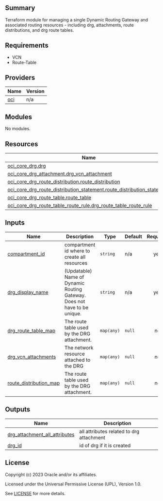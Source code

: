 ## Summary
Terraform module for managing a single Dynamic Routing Gateway 
and associated routing resources - including drg, attachments, 
route distributions, and drg route tables.

## Requirements

* VCN
* Route-Table

## Providers

| Name | Version |
|------|---------|
| <a name="provider_oci"></a> [oci](#provider\_oci) | n/a |

## Modules

No modules.

## Resources

| Name | Type |
|------|------|
| [oci_core_drg.drg](https://registry.terraform.io/providers/oracle/oci/latest/docs/resources/core_drg) | resource |
| [oci_core_drg_attachment.drg_vcn_attachment](https://registry.terraform.io/providers/oracle/oci/latest/docs/resources/core_drg_attachment) | resource |
| [oci_core_drg_route_distribution.route_distribution](https://registry.terraform.io/providers/oracle/oci/latest/docs/resources/core_drg_route_distribution) | resource |
| [oci_core_drg_route_distribution_statement.route_distribution_statement](https://registry.terraform.io/providers/oracle/oci/latest/docs/resources/core_drg_route_distribution_statement) | resource |
| [oci_core_drg_route_table.route_table](https://registry.terraform.io/providers/oracle/oci/latest/docs/resources/core_drg_route_table) | resource |
| [oci_core_drg_route_table_route_rule.drg_route_table_route_rule](https://registry.terraform.io/providers/oracle/oci/latest/docs/resources/core_drg_route_table_route_rule) | resource |

## Inputs

| Name | Description | Type | Default | Required |
|------|-------------|------|---------|:--------:|
| <a name="input_compartment_id"></a> [compartment\_id](#input\_compartment\_id) | compartment id where to create all resources | `string` | n/a | yes |
| <a name="input_drg_display_name"></a> [drg\_display\_name](#input\_drg\_display\_name) | (Updatable) Name of Dynamic Routing Gateway. Does not have to be unique. | `string` | n/a | yes |
| <a name="input_drg_route_table_map"></a> [drg\_route\_table\_map](#input\_drg\_route\_table\_map) | The route table used by the DRG attachment. | `map(any)` | `null` | no |
| <a name="input_drg_vcn_attachments"></a> [drg\_vcn\_attachments](#input\_drg\_vcn\_attachments) | The network resource attached to the DRG | `map(any)` | `null` | no |
| <a name="input_route_distribution_map"></a> [route\_distribution\_map](#input\_route\_distribution\_map) | The route table used by the DRG attachment. | `map(any)` | `null` | no |

## Outputs

| Name | Description |
|------|-------------|
| <a name="output_drg_attachment_all_attributes"></a> [drg\_attachment\_all\_attributes](#output\_drg\_attachment\_all\_attributes) | all attributes related to drg attachment |
| <a name="output_drg_id"></a> [drg\_id](#output\_drg\_id) | id of drg if it is created |

## License

Copyright (c) 2023 Oracle and/or its affiliates.

Licensed under the Universal Permissive License (UPL), Version 1.0.

See [LICENSE](../../LICENSE) for more details.